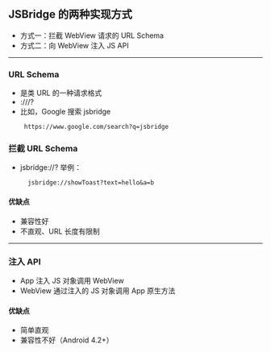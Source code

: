 ## JSBridge 的两种实现方式

- 方式一：拦截 WebView 请求的 URL Schema
- 方式二：向 WebView 注入 JS API

---

### URL Schema

- 是类 URL 的一种请求格式
- <protocol>://<domain>/<path>?<query>
- 比如，Google 搜索 jsbridge
    ```text
     https://www.google.com/search?q=jsbridge
    ```
  
### 拦截 URL Schema
- jsbridge://<method>?<params>
举例：
  ```text
    jsbridge://showToast?text=hello&a=b
  ```
  
#### 优缺点

- 兼容性好
- 不直观、URL 长度有限制

---

### 注入 API

- App 注入 JS 对象调用 WebView
- WebView 通过注入的 JS 对象调用 App 原生方法

#### 优缺点

- 简单直观
- 兼容性不好（Android 4.2+）